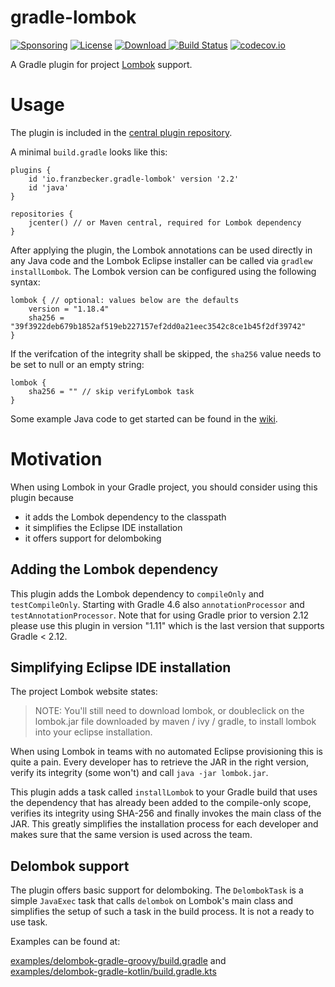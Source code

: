 # gradle-lombok
[![Sponsoring](https://img.shields.io/badge/Sponsored%20by-itemis-0E75BA.svg)](https://www.itemis.com)
[![License](http://img.shields.io/badge/license-Apache_2.0-blue.svg?style=flat)](https://www.apache.org/licenses/LICENSE-2.0.html)
[![Download](https://api.bintray.com/packages/franzbecker/maven/gradle-lombok-plugin/images/download.svg) ](https://bintray.com/franzbecker/maven/gradle-lombok-plugin/_latestVersion)
[![Build Status](https://travis-ci.org/franzbecker/gradle-lombok.svg?branch=master)](https://travis-ci.org/franzbecker/gradle-lombok)
[![codecov.io](http://codecov.io/github/franzbecker/gradle-lombok/coverage.svg?branch=master)](http://codecov.io/github/franzbecker/gradle-lombok?branch=master)


A Gradle plugin for project [Lombok](https://projectlombok.org) support.

# Usage
The plugin is included in the [central plugin repository](https://plugins.gradle.org/plugin/io.franzbecker.gradle-lombok/2.2). 

A minimal `build.gradle` looks like this:

    plugins {
        id 'io.franzbecker.gradle-lombok' version '2.2'
        id 'java'
    }
    
    repositories {
        jcenter() // or Maven central, required for Lombok dependency
    }

After applying the plugin, the Lombok annotations can be used directly in any Java code and the Lombok Eclipse installer can be called via `gradlew installLombok`. The Lombok version can be configured using the following syntax:

    lombok { // optional: values below are the defaults
        version = "1.18.4"
        sha256 = "39f3922deb679b1852af519eb227157ef2dd0a21eec3542c8ce1b45f2df39742"
    }

If the verifcation of the integrity shall be skipped, the `sha256` value needs to be set to null or an empty string:

    lombok {
        sha256 = "" // skip verifyLombok task
    }

Some example Java code to get started can be found in the [wiki](https://github.com/franzbecker/gradle-lombok/wiki/Lombok-getting-started).


# Motivation

When using Lombok in your Gradle project, you should consider using this plugin because

* it adds the Lombok dependency to the classpath
* it simplifies the Eclipse IDE installation
* it offers support for delomboking

## Adding the Lombok dependency

This plugin adds the Lombok dependency to `compileOnly` and `testCompileOnly`. Starting with Gradle 4.6 also `annotationProcessor` and `testAnnotationProcessor`.
Note that for using Gradle prior to version 2.12 please use this plugin in version "1.11" which is the last version that supports Gradle < 2.12.

## Simplifying Eclipse IDE installation

The project Lombok website states:
> NOTE: You'll still need to download lombok, or doubleclick on the lombok.jar file downloaded by maven / ivy / gradle, to install lombok into your eclipse installation.
 
When using Lombok in teams with no automated Eclipse provisioning this is quite a pain. Every developer has to retrieve the JAR in the right version, verify its integrity (some won't) and call `java -jar lombok.jar`.

This plugin adds a task called `installLombok` to your Gradle build that uses the dependency that has already been added to the compile-only scope, verifies its integrity using SHA-256 and finally invokes the main class of the JAR. This greatly simplifies the installation process for each developer and makes sure that the same version is used across the team.

## Delombok support

The plugin offers basic support for delomboking. The `DelombokTask` is a simple `JavaExec` task that calls `delombok` on Lombok's main class and simplifies the setup of such a task in the build process. It is not a ready to use task.

Examples can be found at:

[examples/delombok-gradle-groovy/build.gradle](examples/delombok-gradle-groovy/build.gradle) and<br/>
[examples/delombok-gradle-kotlin/build.gradle.kts](examples/delombok-gradle-kotlin/build.gradle.kts)
